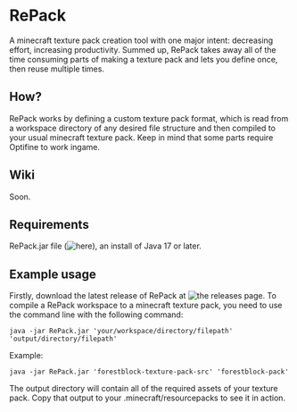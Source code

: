 # RePack
A minecraft texture pack creation tool with one major intent: decreasing effort, increasing productivity. Summed up, RePack takes away all of the time consuming parts of making a texture pack and lets you define once, then reuse multiple times.

## How?
RePack works by defining a custom texture pack format, which is read from a workspace directory of any desired file structure and then compiled to your usual minecraft texture pack. Keep in mind that some parts require Optifine to work ingame.

## Wiki
Soon.

## Requirements
RePack.jar file (![here](https://github.com/ForestBlock-net/ReRePack/releases/)), an install of Java 17 or later.

## Example usage
Firstly, download the latest release of RePack at ![the releases page.](https://github.com/ForestBlock-net/ReRePack/releases/) To compile a RePack workspace to a minecraft texture pack, you need to use the command line with the following command:
```
java -jar RePack.jar 'your/workspace/directory/filepath' 'output/directory/filepath'
```
Example:
```
java -jar RePack.jar 'forestblock-texture-pack-src' 'forestblock-pack'
```
The output directory will contain all of the required assets of your texture pack. Copy that output to your .minecraft/resourcepacks to see it in action.
